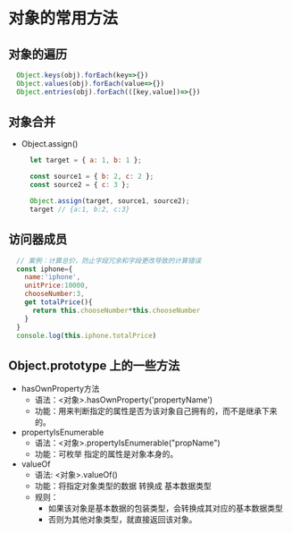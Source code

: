 # 对象的常用方法
## 对象的遍历
  ```js
    Object.keys(obj).forEach(key=>{})
    Object.values(obj).forEach(value=>{})
    Object.entries(obj).forEach(([key,value])=>{})
  ```
## 对象合并
* Object.assign()
  ```js
    let target = { a: 1, b: 1 };

    const source1 = { b: 2, c: 2 };
    const source2 = { c: 3 };

    Object.assign(target, source1, source2);
    target // {a:1, b:2, c:3}

  ```
## 访问器成员
  ```js
    // 案例：计算总价，防止字段冗余和字段更改导致的计算错误
    const iphone={
      name:'iphone',
      unitPrice:10000,
      chooseNumber:3,
      get totalPrice(){
        return this.chooseNumber*this.chooseNumber
      }
    }
    console.log(this.iphone.totalPrice)

  ```
## Object.prototype 上的一些方法
* hasOwnProperty方法
  - 语法：<对象>.hasOwnProperty('propertyName')
  - 功能：用来判断指定的属性是否为该对象自己拥有的，而不是继承下来的。  
* propertyIsEnumerable
  - 语法：<对象>.propertyIsEnumerable("propName")
  - 功能：可枚举 指定的属性是对象本身的。
* valueOf
  - 语法: <对象>.valueOf()
  - 功能：将指定对象类型的数据 转换成 基本数据类型
  + 规则：
    - 如果该对象是基本数据的包装类型，会转换成其对应的基本数据类型
    - 否则为其他对象类型，就直接返回该对象。
